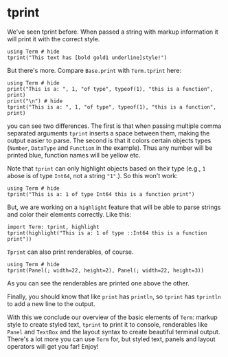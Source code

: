 # tprint 
We've seen tprint before. When passed a string with markup information it will print it with the correct style.

```@example
using Term # hide
tprint("This text has [bold gold1 underline]style!")
```

But there's more. Compare `Base.print` with `Term.tprint` here:
```@example
using Term # hide
print("This is a: ", 1, "of type", typeof(1), "this is a function", print)
print("\n") # hide
tprint("This is a: ", 1, "of type", typeof(1), "this is a function", print)
```

you can see two differences. The first is that when passing multiple comma separated arguments `tprint` inserts a space between them, making the output easier to parse. The second is that it colors certain objects types (`Number`, `DataType` and `Function` in the example). Thus any number will be printed blue, function names will be yellow etc.

Note that `tprint` can only highlight objects based on their type (e.g., `1` abose is of type `Int64`, not a string `"1"`.). So this won't work:
```example
using Term # hide
tprint("This is a: 1 of type Int64 this is a function print")
```
But, we are working on a `highlight` feature that will be able to parse strings and color their elements correctly. Like this:
```@example
import Term: tprint, highlight
tprint(highlight("This is a: 1 of type ::Int64 this is a function print"))
```


`Tprint` can also print renderables, of course.
```@example
using Term # hide
tprint(Panel(; width=22, height=2), Panel(; width=22, height=3))
```
As you can see the renderables are printed one above the other. 


Finally, you should know that like `print` has `println`, so `tprint` has `tprintln` to add a new line to the output.

With this we conclude our overview of the basic elements of `Term`: markup style to create styled text, `tprint` to print it to console, renderables like `Panel` and `TextBox` and the layout syntax to create beautiful terminal output. 
There's a lot more you can use `Term` for, but styled text, panels and layout operators will get you far! Enjoy!